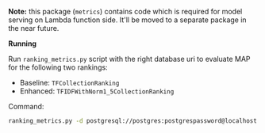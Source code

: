 **Note:** this package (`metrics`) contains code which is required for model serving on Lambda function side. It'll be moved to a separate package in the near future.

**Running**

Run `ranking_metrics.py` script with the right database uri to evaluate MAP for the following two rankings:
* Baseline: `TFCollectionRanking`
* Enhanced: `TFIDFWithNorm1_5CollectionRanking`

Command:
```bash
ranking_metrics.py -d postgresql://postgres:postgrespassword@localhost:5432/postgres`
```